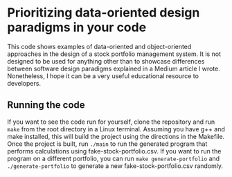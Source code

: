 # Prioritizing data-oriented design paradigms in your code
This code shows examples of data-oriented and object-oriented approaches in the design of a stock portfolio management system. It is not designed to be used for anything other than to showcase differences between software design paradigms explained in a Medium article I wrote. Nonetheless, I hope it can be a very useful educational resource to developers.

## Running the code
If you want to see the code run for yourself, clone the repository and run ```make``` from the root directory in a Linux terminal. Assuming you have g++ and make installed, this will build the project using the directions in the Makefile. Once the project is built, run ```./main``` to run the generated program that performs calculations using fake-stock-portfolio.csv. If you want to run the program on a different portfolio, you can run ```make generate-portfolio``` and ```./generate-portfolio``` to generate a new fake-stock-portfolio.csv randomly. 
